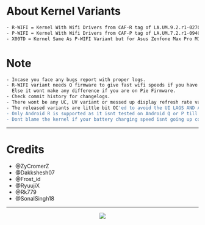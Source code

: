 About Kernel Variants
=====================

```bash
- R-WIFI = Kernel With Wifi Drivers from CAF-R tag of LA.UM.9.2.r1-02700-SDMxx0.0.
- P-WIFI = Kernel With Wifi Drivers from CAF-P tag of LA.UM.7.2.r1-09400-sdm660.0.
- X00TD = Kernel Same As P-WIFI Variant but for Asus Zenfone Max Pro M1 (X00TD) only.
```

Note
====

```bash
- Incase you face any bugs report with proper logs.
- R-WIFI variant needs Q firmware to give fast wifi speeds if you have a connection of more than 40mbps.
  Else it wont make any difference if you are on Pie Firmware.
- Check commit history for changelogs.
- There wont be any UC, UV variant or messed up display refresh rate variant.
- The released variants are little bit OC'ed to avoid the UI LAGS AND APP OPENING STUTTERS.
- Only Android R is supported as it isnt tested on Android Q or P till now.
- Dont blame the kernel if your battery charging speed isnt going up coz its you who cause it to heat already by doing heavy stuffs.
```

-----------------------------------------------------------------------------

Credits
=======

- @ZyCromerZ
- @Dakkshesh07
- @Frost_id
- @RyuujiX
- @Rk779
- @SonalSingh18

-----------------------------------------------------------------------------
<p align="center">
<img src="https://github.com/ElectroPerf/ElectroPerf-Kernel-Releases/blob/release/IMG_20210323_213350_720.png?raw=true" >
